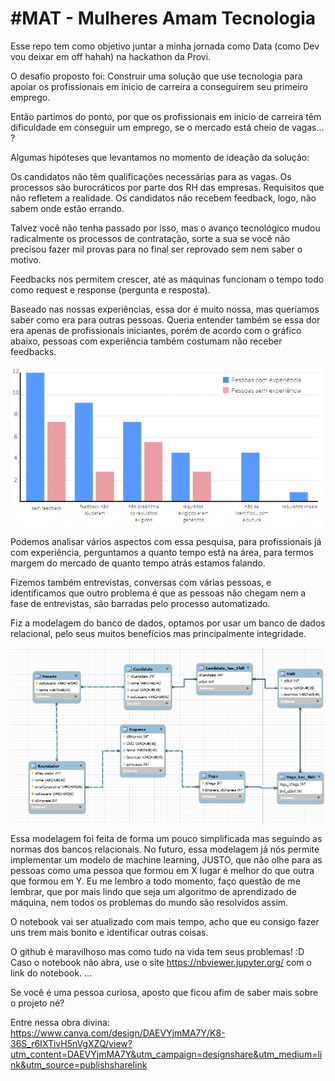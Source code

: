 # #MAT - Mulheres Amam Tecnologia

Esse repo tem como objetivo juntar a minha jornada como Data (como Dev vou deixar em off hahah) na hackathon da Provi.

O desafio proposto foi: Construir uma solução que use tecnologia para apoiar os profissionais em ínicio de carreira a conseguirem seu primeiro emprego.

Então partimos do ponto, por que os profissionais em início de carreira têm dificuldade em conseguir um emprego, se o mercado está cheio de vagas... ?

Algumas hipóteses que levantamos no momento de ideação da solução:

  Os candidatos não têm qualificações necessárias para as vagas. 
  Os processos são burocráticos por parte dos RH das empresas.
  Requisitos que não refletem a realidade.
  Os candidatos não recebem feedback, logo, não sabem onde estão errando.
  
Talvez você não tenha passado por isso, mas o avanço tecnológico mudou radicalmente os processos de contratação, sorte a sua se você não precisou fazer mil provas para no final ser reprovado sem nem saber o motivo. 

Feedbacks nos permitem crescer, até as máquinas funcionam o tempo todo como request e response (pergunta e resposta).  

Baseado nas nossas experiências, essa dor é muito nossa, mas queríamos saber como era para outras pessoas. 
Queria entender também se essa dor era apenas de profissionais iniciantes, porém de acordo com o gráfico abaixo, pessoas com experiência também costumam não receber feedbacks.

<img align="center" src="/grafico.PNG" />

Podemos analisar vários aspectos com essa pesquisa, para profissionais já com experiência, perguntamos a quanto tempo está na área, para termos margem do mercado de quanto tempo atrás estamos falando.

Fizemos também entrevistas, conversas com várias pessoas, e identificamos que outro problema é que as pessoas não chegam nem a fase de entrevistas, são barradas pelo processo automatizado. 

Fiz a modelagem do banco de dados, optamos por usar um banco de dados relacional, pelo seus muitos benefícios mas principalmente integridade. 

<img align="center" src="/modelagem do grafico.PNG" />

Essa modelagem foi feita de forma um pouco simplificada mas seguindo as normas dos bancos relacionais. No futuro, essa modelagem já nós permite implementar um modelo de machine learning, JUSTO, que não olhe para as pessoas como uma pessoa que formou em X lugar é melhor do que outra que formou em Y.
Eu me lembro a todo momento, faço questão de me lembrar, que por mais lindo que seja um algoritmo de aprendizado de máquina, nem todos os problemas do mundo são resolvidos assim. 

O notebook vai ser atualizado com mais tempo, acho que eu consigo fazer uns trem mais bonito e identificar outras coisas. 

O github é maravilhoso mas como tudo na vida tem seus problemas! :D Caso o notebook não abra, use o site https://nbviewer.jupyter.org/ com o link do notebook.
...


Se você é uma pessoa curiosa, aposto que ficou afim de saber mais sobre o projeto né? 

Entre nessa obra divina: https://www.canva.com/design/DAEVYjmMA7Y/K8-36S_r6IXTivH5nVgXZQ/view?utm_content=DAEVYjmMA7Y&utm_campaign=designshare&utm_medium=link&utm_source=publishsharelink











